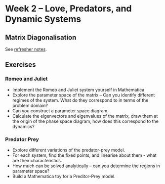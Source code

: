 # Week 2 – Love, Predators, and Dynamic Systems
## Matrix Diagonalisation
See [refresher notes](./diagonalisation_notes.md).
## Exercises
### Romeo and Juliet
* Implement the Romeo and Juliet system yourself in Mathematica
* Explore the parameter space of the matrix – Can you identify different regimes of the system. What do they correspond to in terms of the problem domain?
* Can you construct a parameter space diagram.
* Calculate the eigenvectors and eigenvalues of the matrix, draw them at the origin of the phase space diagram, how does this correspond to the dynamics?
### Predator Prey
* Explore different variations of the predator-prey model.
* For each system, find the fixed points, and linearise about them - what are their characteristics.
* How much can be solved analytically – can you determine the regions in parameter space?
* Build a Mathematica toy for a Preditor-Prey model.
